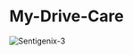 # My-Drive-Care
![Sentigenix-3](https://user-images.githubusercontent.com/56252259/95284345-a1979e80-087b-11eb-9a41-0407d10f41a0.png)
